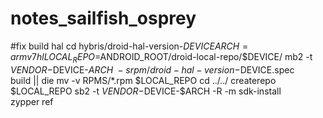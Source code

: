 # notes_sailfish_osprey
#fix build hal
cd hybris/droid-hal-version-$DEVICE
ARCH=armv7hl
LOCAL_REPO=$ANDROID_ROOT/droid-local-repo/$DEVICE/
mb2 -t $VENDOR-$DEVICE-$ARCH \
 -s rpm/droid-hal-version-$DEVICE.spec \
 build || die
 mv -v RPMS/*.rpm $LOCAL_REPO
 cd ../../
 createrepo $LOCAL_REPO
 sb2 -t $VENDOR-$DEVICE-$ARCH -R -m sdk-install \
 zypper ref
